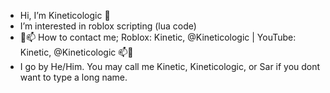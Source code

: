- Hi, I’m Kineticologic 👋
- I’m interested in roblox scripting (lua code)
- 📱📫 How to contact me; Roblox: Kinetic, @Kineticologic | YouTube: Kinetic, @Kineticologic 📫📱
- I go by He/Him. You may call me Kinetic, Kineticologic, or Sar if you dont want to type a long name.
